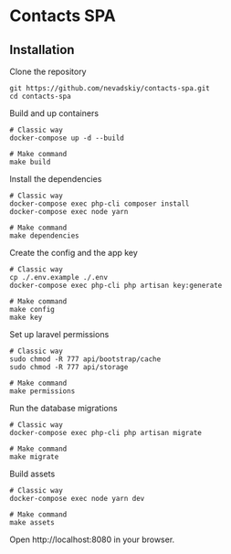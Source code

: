 # Contacts SPA

## Installation

Clone the repository
```
git https://github.com/nevadskiy/contacts-spa.git
cd contacts-spa
```

Build and up containers 
```
# Classic way
docker-compose up -d --build

# Make command
make build
```


Install the dependencies 
```
# Classic way
docker-compose exec php-cli composer install
docker-compose exec node yarn

# Make command
make dependencies
```


Create the config and the app key
```
# Classic way
cp ./.env.example ./.env
docker-compose exec php-cli php artisan key:generate

# Make command
make config
make key
```


Set up laravel permissions
```
# Classic way
sudo chmod -R 777 api/bootstrap/cache
sudo chmod -R 777 api/storage

# Make command
make permissions
```


Run the database migrations
```
# Classic way
docker-compose exec php-cli php artisan migrate

# Make command
make migrate
```

Build assets
```
# Classic way
docker-compose exec node yarn dev

# Make command
make assets
```

Open http://localhost:8080 in your browser.
